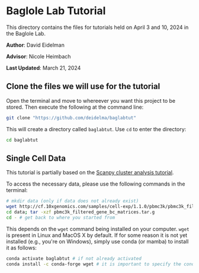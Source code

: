 # Baglole Lab Tutorial

This directory contains the files for tutorials held on April 3 and 10, 2024 in the Baglole Lab.

**Author**: David Eidelman

**Advisor**: Nicole Heimbach

**Last Updated**: March 21, 2024

## Clone the files we will use for the tutorial

Open the terminal and move to whereever you want this project to be stored.  Then execute the following at the command line:

```bash
git clone "https://github.com/deidelma/baglabtut"
```
This will create a directory called `baglabtut`.  Use `cd` to enter the directory:

```bash
cd baglabtut
```

## Single Cell Data

This tutorial is partially based on the [Scanpy cluster analysis tutorial](https://scanpy-tutorials.readthedocs.io/en/latest/pbmc3k.html).

To access the necessary data, please use the following commands in the terminal:

```bash
# mkdir data (only if data does not already exist)
wget http://cf.10xgenomics.com/samples/cell-exp/1.1.0/pbmc3k/pbmc3k_filtered_gene_bc_matrices.tar.gz -O data/pbmc3k_filtered_gene_bc_matrices.tar.gz
cd data; tar -xzf pbmc3k_filtered_gene_bc_matrices.tar.g
cd - # get back to where you started from
```
This depends on the `wget` command being installed on your computer. `wget` is present in Linux and MacOS X by default. If for some reason it is not yet installed (e.g., you're on Windows), simply use conda (or mamba) to install it as follows:

```bash
conda activate baglabtut # if not already activated
conda install -c conda-forge wget # it is important to specify the conda-forge channel
```



